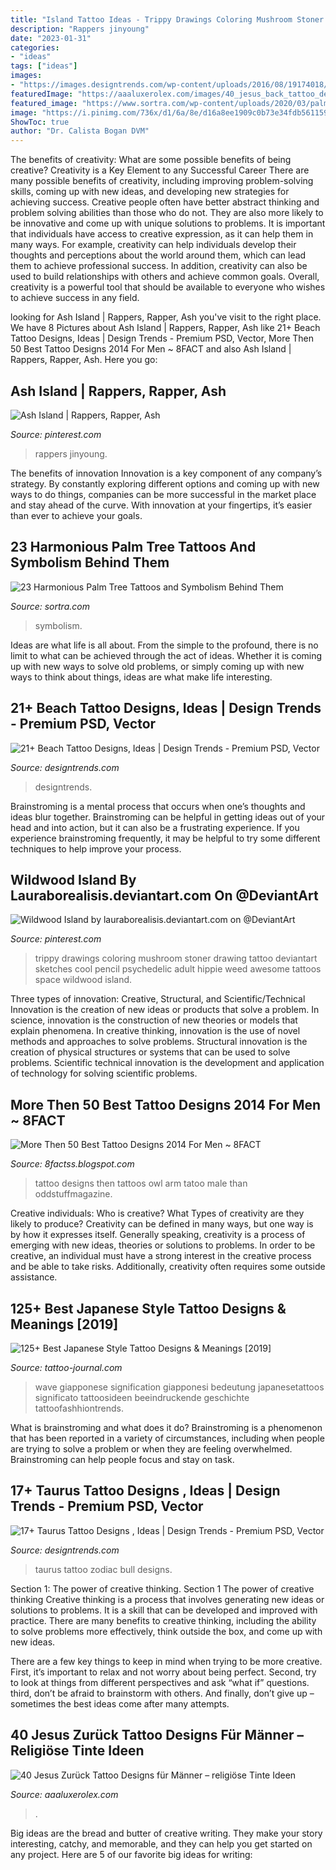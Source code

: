 ```yaml
---
title: "Island Tattoo Ideas - Trippy Drawings Coloring Mushroom Stoner Drawing Tattoo Deviantart Sketches Cool Pencil Psychedelic Adult Hippie Weed Awesome Tattoos Space Wildwood Island"
description: "Rappers jinyoung"
date: "2023-01-31"
categories:
- "ideas"
tags: ["ideas"]
images:
- "https://images.designtrends.com/wp-content/uploads/2016/08/19174018/Beach-Tattoo-Sleeve-Idea.jpg"
featuredImage: "https://aaaluxerolex.com/images/40_jesus_back_tattoo_designs_for_men_-_religious_ink_ideas_10.jpg"
featured_image: "https://www.sortra.com/wp-content/uploads/2020/03/palm-tree-tattoo020.jpg"
image: "https://i.pinimg.com/736x/d1/6a/8e/d16a8ee1909c0b73e34fdb5611598c50.jpg"
ShowToc: true
author: "Dr. Calista Bogan DVM"
---
```



The benefits of creativity: What are some possible benefits of being creative?
Creativity is a Key Element to any Successful Career
There are many possible benefits of creativity, including improving problem-solving skills, coming up with new ideas, and developing new strategies for achieving success. Creative people often have better abstract thinking and problem solving abilities than those who do not. They are also more likely to be innovative and come up with unique solutions to problems. It is important that individuals have access to creative expression, as it can help them in many ways. For example, creativity can help individuals develop their thoughts and perceptions about the world around them, which can lead them to achieve professional success. In addition, creativity can also be used to build relationships with others and achieve common goals. Overall, creativity is a powerful tool that should be available to everyone who wishes to achieve success in any field.

	

		
looking for Ash Island | Rappers, Rapper, Ash you've visit to the right place. We have 8 Pictures about Ash Island | Rappers, Rapper, Ash like 21+ Beach Tattoo Designs, Ideas | Design Trends - Premium PSD, Vector, More Then 50 Best Tattoo Designs 2014 For Men ~ 8FACT and also Ash Island | Rappers, Rapper, Ash. Here you go:
		
    
## Ash Island | Rappers, Rapper, Ash

<img loading=lazy src="https://i.pinimg.com/736x/d1/6a/8e/d16a8ee1909c0b73e34fdb5611598c50.jpg" onerror="this.onerror=null;this.src='https://tse4.mm.bing.net/th?id=OIP.bmbK7HN57RpPm6mclztyzwHaK4&amp;pid=15.1';" alt="Ash Island | Rappers, Rapper, Ash">

_Source: pinterest.com_

>rappers jinyoung. 

	

The benefits of innovation
Innovation is a key component of any company’s strategy. By constantly exploring different options and coming up with new ways to do things, companies can be more successful in the market place and stay ahead of the curve. With innovation at your fingertips, it’s easier than ever to achieve your goals.

    
## 23 Harmonious Palm Tree Tattoos And Symbolism Behind Them

<img loading=lazy src="https://www.sortra.com/wp-content/uploads/2020/03/palm-tree-tattoo020.jpg" onerror="this.onerror=null;this.src='https://tse2.mm.bing.net/th?id=OIP.OhBlj353gkSa-kkAub_XlwHaHa&amp;pid=15.1';" alt="23 Harmonious Palm Tree Tattoos and Symbolism Behind Them">

_Source: sortra.com_

>symbolism. 

	

Ideas are what life is all about. From the simple to the profound, there is no limit to what can be achieved through the act of ideas. Whether it is coming up with new ways to solve old problems, or simply coming up with new ways to think about things, ideas are what make life interesting.

    
## 21+ Beach Tattoo Designs, Ideas | Design Trends - Premium PSD, Vector

<img loading=lazy src="https://images.designtrends.com/wp-content/uploads/2016/08/19174018/Beach-Tattoo-Sleeve-Idea.jpg" onerror="this.onerror=null;this.src='https://tse2.mm.bing.net/th?id=OIP.25K_R_nAH9oYSZ6jofenAwHaHa&amp;pid=15.1';" alt="21+ Beach Tattoo Designs, Ideas | Design Trends - Premium PSD, Vector">

_Source: designtrends.com_

>designtrends. 

	

Brainstroming is a mental process that occurs when one’s thoughts and ideas blur together. Brainstroming can be helpful in getting ideas out of your head and into action, but it can also be a frustrating experience. If you experience brainstroming frequently, it may be helpful to try some different techniques to help improve your process.

    
## Wildwood Island By Lauraborealisis.deviantart.com On @DeviantArt

<img loading=lazy src="https://i.pinimg.com/736x/fa/f8/90/faf890e4191d33846a62803047d927d8--adult-coloring.jpg" onerror="this.onerror=null;this.src='https://tse3.mm.bing.net/th?id=OIP.5AUVjODViCR5aGEiSpgmmgHaLJ&amp;pid=15.1';" alt="Wildwood Island by lauraborealisis.deviantart.com on @DeviantArt">

_Source: pinterest.com_

>trippy drawings coloring mushroom stoner drawing tattoo deviantart sketches cool pencil psychedelic adult hippie weed awesome tattoos space wildwood island. 

	

Three types of innovation: Creative, Structural, and Scientific/Technical
Innovation is the creation of new ideas or products that solve a problem. In science, innovation is the construction of new theories or models that explain phenomena. In creative thinking, innovation is the use of novel methods and approaches to solve problems. Structural innovation is the creation of physical structures or systems that can be used to solve problems. Scientific technical innovation is the development and application of technology for solving scientific problems.

    
## More Then 50 Best Tattoo Designs 2014 For Men ~ 8FACT

<img loading=lazy src="http://oddstuffmagazine.com/wp-content/uploads/2013/09/Best-tattoo-designs-for-Men-19-539x800.jpg" onerror="this.onerror=null;this.src='https://tse4.mm.bing.net/th?id=OIP.aaRd9T5jHle0MQaT48wnaAHaK_&amp;pid=15.1';" alt="More Then 50 Best Tattoo Designs 2014 For Men ~ 8FACT">

_Source: 8factss.blogspot.com_

>tattoo designs then tattoos owl arm tatoo male than oddstuffmagazine. 

	

Creative individuals: Who is creative? What Types of creativity are they likely to produce?
Creativity can be defined in many ways, but one way is by how it expresses itself. Generally speaking, creativity is a process of emerging with new ideas, theories or solutions to problems. In order to be creative, an individual must have a strong interest in the creative process and be able to take risks. Additionally, creativity often requires some outside assistance.

    
## 125+ Best Japanese Style Tattoo Designs &amp; Meanings [2019]

<img loading=lazy src="https://tattoo-journal.com/wp-content/uploads/2015/07/japanese-tattoo-13.jpg" onerror="this.onerror=null;this.src='https://tse4.mm.bing.net/th?id=OIP.SU7WcgANRKj3bnldMR_2mwHaJ4&amp;pid=15.1';" alt="125+ Best Japanese Style Tattoo Designs &amp; Meanings [2019]">

_Source: tattoo-journal.com_

>wave giapponese signification giapponesi bedeutung japanesetattoos significato tattoosideen beeindruckende geschichte tattoofashhiontrends. 

	

What is brainstroming and what does it do?
Brainstroming is a phenomenon that has been reported in a variety of circumstances, including when people are trying to solve a problem or when they are feeling overwhelmed. Brainstroming can help people focus and stay on task.

    
## 17+ Taurus Tattoo Designs , Ideas | Design Trends - Premium PSD, Vector

<img loading=lazy src="https://images.designtrends.com/wp-content/uploads/2016/04/02112914/Taurus-Bull-Zodiac-Tattoo-Design.jpg" onerror="this.onerror=null;this.src='https://tse4.mm.bing.net/th?id=OIP.Ym7Y4Fm218wQ1a8oWh3osAHaHa&amp;pid=15.1';" alt="17+ Taurus Tattoo Designs , Ideas | Design Trends - Premium PSD, Vector">

_Source: designtrends.com_

>taurus tattoo zodiac bull designs. 

	

Section 1: The power of creative thinking.
Section 1 The power of creative thinking
Creative thinking is a process that involves generating new ideas or solutions to problems. It is a skill that can be developed and improved with practice. There are many benefits to creative thinking, including the ability to solve problems more effectively, think outside the box, and come up with new ideas.

There are a few key things to keep in mind when trying to be more creative. First, it’s important to relax and not worry about being perfect. Second, try to look at things from different perspectives and ask “what if” questions. third, don’t be afraid to brainstorm with others. And finally, don’t give up – sometimes the best ideas come after many attempts.

    
## 40 Jesus Zurück Tattoo Designs Für Männer – Religiöse Tinte Ideen

<img loading=lazy src="https://aaaluxerolex.com/images/40_jesus_back_tattoo_designs_for_men_-_religious_ink_ideas_10.jpg" onerror="this.onerror=null;this.src='https://tse1.mm.bing.net/th?id=OIP.0lhsP2vL-57HRFC33kYJcAHaHa&amp;pid=15.1';" alt="40 Jesus Zurück Tattoo Designs für Männer – religiöse Tinte Ideen">

_Source: aaaluxerolex.com_

>. 

	

Big ideas are the bread and butter of creative writing. They make your story interesting, catchy, and memorable, and they can help you get started on any project. Here are 5 of our favorite big ideas for writing:

